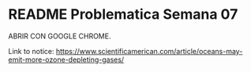 # README Problematica Semana 07

ABRIR CON GOOGLE CHROME.

Link to notice: https://www.scientificamerican.com/article/oceans-may-emit-more-ozone-depleting-gases/
